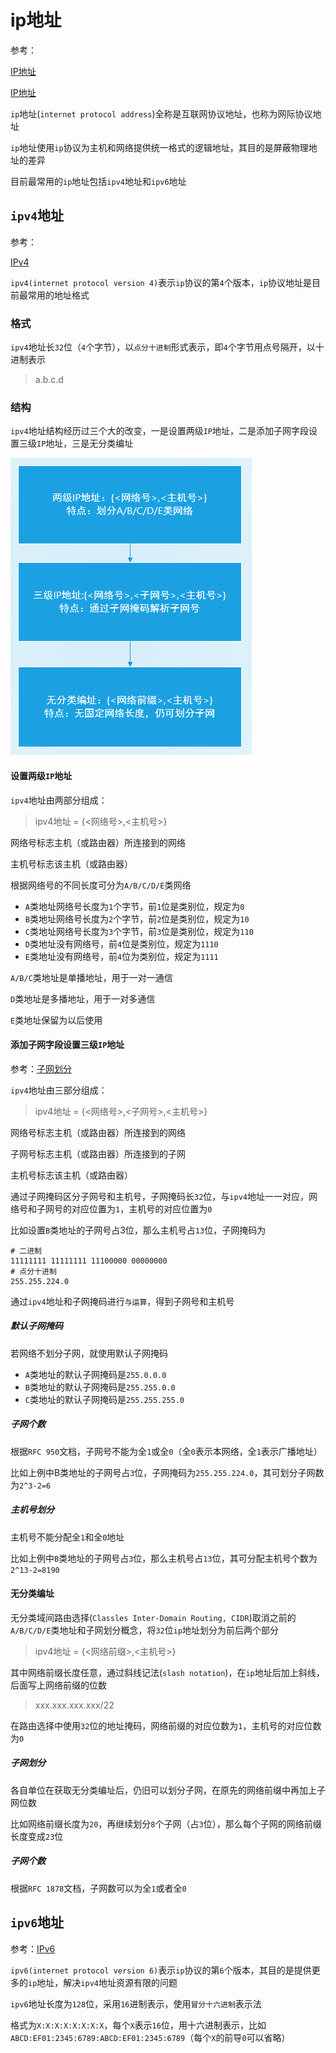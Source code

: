 
# ip地址

参考：

[IP地址](https://www.zhihu.com/topic/19592543/intro)

[IP地址](https://baike.baidu.com/item/IP%E5%9C%B0%E5%9D%80)

`ip`地址(`internet protocol address`)全称是互联网协议地址，也称为网际协议地址

`ip`地址使用`ip`协议为主机和网络提供统一格式的逻辑地址，其目的是屏蔽物理地址的差异

目前最常用的`ip`地址包括`ipv4`地址和`ipv6`地址

## `ipv4`地址

参考：

[IPv4](https://baike.baidu.com/item/IPv4)

`ipv4(internet protocol version 4)`表示`ip`协议的第`4`个版本，`ip`协议地址是目前最常用的地址格式

### 格式

`ipv4`地址长`32`位（`4`个字节），以`点分十进制`形式表示，即`4`个字节用点号隔开，以十进制表示

> a.b.c.d

### 结构

`ipv4`地址结构经历过三个大的改变，一是设置两级`IP`地址，二是添加子网字段设置三级`IP`地址，三是无分类编址

![](./imgs/ip-address.PNG)

#### 设置两级`IP`地址

`ipv4`地址由两部分组成：

> ipv4地址 = {<网络号>,<主机号>}

网络号标志主机（或路由器）所连接到的网络

主机号标志该主机（或路由器）

根据网络号的不同长度可分为`A/B/C/D/E`类网络

* `A`类地址网络号长度为`1`个字节，前`1`位是类别位，规定为`0`
* `B`类地址网络号长度为`2`个字节，前`2`位是类别位，规定为`10`
* `C`类地址网络号长度为`3`个字节，前`3`位是类别位，规定为`110`
* `D`类地址没有网络号，前`4`位是类别位，规定为`1110`
* `E`类地址没有网络号，前`4`位为类别位，规定为`1111`

`A/B/C`类地址是单播地址，用于一对一通信

`D`类地址是多播地址，用于一对多通信

`E`类地址保留为以后使用

#### 添加子网字段设置三级`IP`地址

参考：[子网划分](https://baike.baidu.com/item/%E5%AD%90%E7%BD%91%E5%88%92%E5%88%86)

`ipv4`地址由三部分组成：

> ipv4地址 = {<网络号>,<子网号>,<主机号>}

网络号标志主机（或路由器）所连接到的网络

子网号标志主机（或路由器）所连接到的子网

主机号标志该主机（或路由器）

通过子网掩码区分子网号和主机号，子网掩码长`32`位，与`ipv4`地址一一对应，网络号和子网号的对应位置为`1`，主机号的对应位置为`0`

比如设置`B`类地址的子网号占3位，那么主机号占`13`位，子网掩码为

```
# 二进制
11111111 11111111 11100000 00000000
# 点分十进制
255.255.224.0
```

通过`ipv4`地址和子网掩码进行`与运算`，得到子网号和主机号

##### 默认子网掩码

若网络不划分子网，就使用默认子网掩码

* `A`类地址的默认子网掩码是`255.0.0.0`
* `B`类地址的默认子网掩码是`255.255.0.0`
* `C`类地址的默认子网掩码是`255.255.255.0`

##### 子网个数

根据`RFC 950`文档，子网号不能为全`1`或全`0`（全`0`表示本网络，全`1`表示广播地址）

比如上例中B类地址的子网号占`3`位，子网掩码为`255.255.224.0`，其可划分子网数为`2^3-2=6`

##### 主机号划分

主机号不能分配全`1`和全`0`地址

比如上例中`B`类地址的子网号占`3`位，那么主机号占`13`位，其可分配主机号个数为`2^13-2=8190`

#### 无分类编址

无分类域间路由选择(`Classles Inter-Domain Routing, CIDR`)取消之前的`A/B/C/D/E`类地址和子网划分概念，将`32`位`ip`地址划分为前后两个部分

> ipv4地址 = {<网络前缀>,<主机号>}

其中网络前缀长度任意，通过斜线记法(`slash notation`)，在`ip`地址后加上斜线，后面写上网络前缀的位数

> xxx.xxx.xxx.xxx/22

在路由选择中使用`32`位的地址掩码，网络前缀的对应位数为`1`，主机号的对应位数为`0`

##### 子网划分

各自单位在获取无分类编址后，仍旧可以划分子网，在原先的网络前缀中再加上子网位数

比如网络前缀长度为`20`，再继续划分`8`个子网（占`3`位），那么每个子网的网络前缀长度变成`23`位

##### 子网个数

根据`RFC 1878`文档，子网数可以为全`1`或者全`0`

## `ipv6`地址

参考：[IPv6](https://baike.baidu.com/item/IPv6)

`ipv6(internet protocol version 6)`表示`ip`协议的第`6`个版本，其目的是提供更多的`ip`地址，解决`ipv4`地址资源有限的问题

`ipv6`地址长度为`128`位，采用`16`进制表示，使用`冒分十六进制`表示法

格式为`X:X:X:X:X:X:X:X`，每个`X`表示`16`位，用十六进制表示，比如`ABCD:EF01:2345:6789:ABCD:EF01:2345:6789`（每个`X`的前导`0`可以省略）